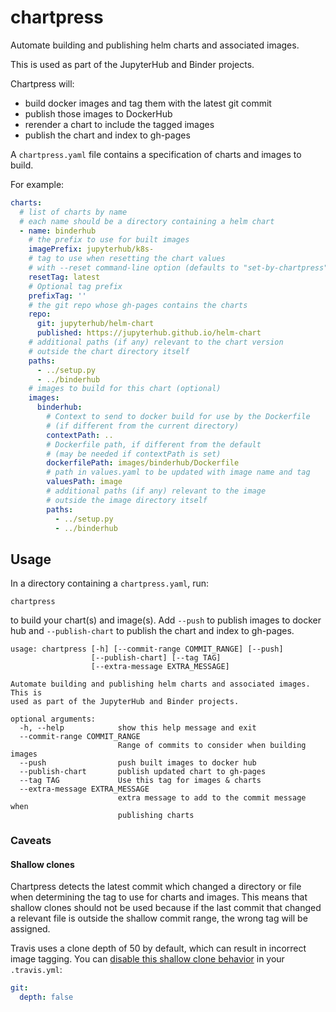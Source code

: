 # chartpress

Automate building and publishing helm charts and associated images.

This is used as part of the JupyterHub and Binder projects.

Chartpress will:

- build docker images and tag them with the latest git commit
- publish those images to DockerHub
- rerender a chart to include the tagged images
- publish the chart and index to gh-pages

A `chartpress.yaml` file contains a specification of charts and images to build.

For example:

```yaml
charts:
  # list of charts by name
  # each name should be a directory containing a helm chart
  - name: binderhub
    # the prefix to use for built images
    imagePrefix: jupyterhub/k8s-
    # tag to use when resetting the chart values
    # with --reset command-line option (defaults to "set-by-chartpress")
    resetTag: latest
    # Optional tag prefix
    prefixTag: ''
    # the git repo whose gh-pages contains the charts
    repo:
      git: jupyterhub/helm-chart
      published: https://jupyterhub.github.io/helm-chart
    # additional paths (if any) relevant to the chart version
    # outside the chart directory itself
    paths:
      - ../setup.py
      - ../binderhub
    # images to build for this chart (optional)
    images:
      binderhub:
        # Context to send to docker build for use by the Dockerfile
        # (if different from the current directory)
        contextPath: ..
        # Dockerfile path, if different from the default
        # (may be needed if contextPath is set)
        dockerfilePath: images/binderhub/Dockerfile
        # path in values.yaml to be updated with image name and tag
        valuesPath: image
        # additional paths (if any) relevant to the image
        # outside the image directory itself
        paths:
          - ../setup.py
          - ../binderhub
```

## Usage

In a directory containing a `chartpress.yaml`, run:

    chartpress

to build your chart(s) and image(s). Add `--push` to publish images to docker hub and `--publish-chart` to publish the chart and index to gh-pages.

```
usage: chartpress [-h] [--commit-range COMMIT_RANGE] [--push]
                  [--publish-chart] [--tag TAG]
                  [--extra-message EXTRA_MESSAGE]

Automate building and publishing helm charts and associated images. This is
used as part of the JupyterHub and Binder projects.

optional arguments:
  -h, --help            show this help message and exit
  --commit-range COMMIT_RANGE
                        Range of commits to consider when building images
  --push                push built images to docker hub
  --publish-chart       publish updated chart to gh-pages
  --tag TAG             Use this tag for images & charts
  --extra-message EXTRA_MESSAGE
                        extra message to add to the commit message when
                        publishing charts
```

### Caveats

#### Shallow clones

Chartpress detects the latest commit which changed a directory or file when determining the tag to use for charts and images.
This means that shallow clones should not be used because if the last commit that changed a relevant file is outside the shallow commit range, the wrong tag will be assigned.

Travis uses a clone depth of 50 by default, which can result in incorrect image tagging.
You can [disable this shallow clone behavior](https://docs.travis-ci.com/user/customizing-the-build/#Git-Clone-Depth) in your `.travis.yml`:

```yaml
git:
  depth: false
```
